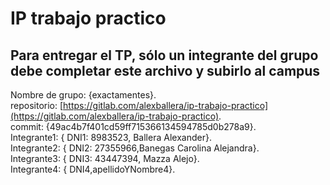 # IP trabajo practico

## Para entregar el TP, sólo un integrante del grupo debe completar este archivo y subirlo al  campus

Nombre de grupo: {exactamentes}.  
repositorio: [https://gitlab.com/alexballera/ip-trabajo-practico](https://gitlab.com/alexballera/ip-trabajo-practico).  
commit: {49ac4b7f401cd59ff715366134594785d0b278a9}.  
Integrante1: { DNI1: 8983523, Ballera Alexander}.  
Integrante2: { DNI2: 27355966,Banegas Carolina Alejandra}.  
Integrante3: { DNI3: 43447394, Mazza Alejo}.  
Integrante4: { DNI4,apellidoYNombre4}.  
